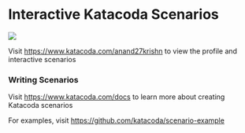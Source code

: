 # Interactive Katacoda Scenarios

[![](http://shields.katacoda.com/katacoda/anand27krishn/count.svg)](https://www.katacoda.com/anand27krishn "Get your profile on Katacoda.com")

Visit https://www.katacoda.com/anand27krishn to view the profile and interactive scenarios

### Writing Scenarios
Visit https://www.katacoda.com/docs to learn more about creating Katacoda scenarios

For examples, visit https://github.com/katacoda/scenario-example
